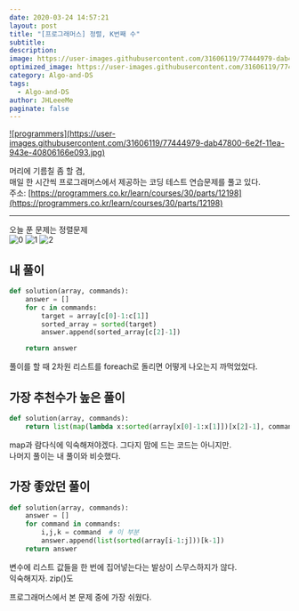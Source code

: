 ```yaml
---
date: 2020-03-24 14:57:21
layout: post
title: "[프로그래머스] 정렬, K번째 수"
subtitle:
description:
image: https://user-images.githubusercontent.com/31606119/77444979-dab47800-6e2f-11ea-943e-40806166e093.jpg
optimized_image: https://user-images.githubusercontent.com/31606119/77444979-dab47800-6e2f-11ea-943e-40806166e093.jpg
category: Algo-and-DS
tags:
  - Algo-and-DS
author: JHLeeeMe
paginate: false
---
```


<a href='https://programmers.co.kr/'>
![programmers](https://user-images.githubusercontent.com/31606119/77444979-dab47800-6e2f-11ea-943e-40806166e093.jpg)
</a>

머리에 기름칠 좀 할 겸,  
매일 한 시간씩 프로그래머스에서 제공하는 코딩 테스트 연습문제를 풀고 있다.  
주소: [https://programmers.co.kr/learn/courses/30/parts/12198](https://programmers.co.kr/learn/courses/30/parts/12198)

---

오늘 푼 문제는 정렬문제  
![0](https://user-images.githubusercontent.com/31606119/77441262-94a9e500-6e2c-11ea-9f7b-c567b817a09b.png)
![1](https://user-images.githubusercontent.com/31606119/77441268-95db1200-6e2c-11ea-8f4a-9ee4c47d6ea3.png)
![2](https://user-images.githubusercontent.com/31606119/77441273-970c3f00-6e2c-11ea-8afc-0ff67c32b3d3.png)


## 내 풀이
```python
def solution(array, commands):
    answer = []
    for c in commands:
        target = array[c[0]-1:c[1]]
        sorted_array = sorted(target)
        answer.append(sorted_array[c[2]-1])

    return answer
```
풀이를 할 때 2차원 리스트를 foreach로 돌리면 어떻게 나오는지 까먹었었다.

## 가장 추천수가 높은 풀이
```python
def solution(array, commands):
    return list(map(lambda x:sorted(array[x[0]-1:x[1]])[x[2]-1], commands))
```
map과 람다식에 익숙해져야겠다. 그다지 맘에 드는 코드는 아니지만.  
나머지 풀이는 내 풀이와 비슷했다.

## 가장 좋았던 풀이
```python
def solution(array, commands):
    answer = []
    for command in commands:
        i,j,k = command  # 이 부분
        answer.append(list(sorted(array[i-1:j]))[k-1])
    return answer
```
변수에 리스트 값들을 한 번에 집어넣는다는 발상이 스무스하지가 않다.  
익숙해지자. zip()도  

프로그래머스에서 본 문제 중에 가장 쉬웠다.
